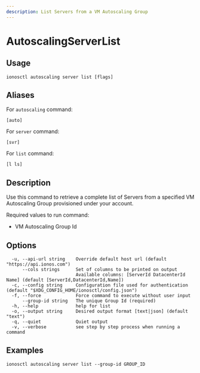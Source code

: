```yaml
---
description: List Servers from a VM Autoscaling Group
---
```


# AutoscalingServerList

## Usage

```text
ionosctl autoscaling server list [flags]
```

## Aliases

For `autoscaling` command:

```text
[auto]
```

For `server` command:

```text
[svr]
```

For `list` command:

```text
[l ls]
```

## Description

Use this command to retrieve a complete list of Servers from a specified VM Autoscaling Group provisioned under your account.

Required values to run command:

* VM Autoscaling Group Id

## Options

```text
  -u, --api-url string    Override default host url (default "https://api.ionos.com")
      --cols strings      Set of columns to be printed on output 
                          Available columns: [ServerId DatacenterId Name] (default [ServerId,DatacenterId,Name])
  -c, --config string     Configuration file used for authentication (default "$XDG_CONFIG_HOME/ionosctl/config.json")
  -f, --force             Force command to execute without user input
      --group-id string   The unique Group Id (required)
  -h, --help              help for list
  -o, --output string     Desired output format [text|json] (default "text")
  -q, --quiet             Quiet output
  -v, --verbose           see step by step process when running a command
```

## Examples

```text
ionosctl autoscaling server list --group-id GROUP_ID
```

